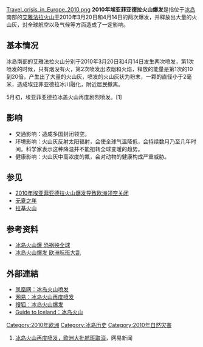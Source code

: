 [Travel_crisis_in_Europe_2010.png](https://zh.wikipedia.org/wiki/File:Travel_crisis_in_Europe_2010.png "fig:Travel_crisis_in_Europe_2010.png") **2010年埃亚菲亚德拉火山爆发**是指位于[冰岛](../Page/冰岛.md "wikilink")南部的[艾雅法拉火山于](../Page/埃亚菲亚德拉冰盖.md "wikilink")2010年3月20日和4月14日的两次爆发，并释放出大量的火山灰，对全球航空以及气候等方面造成了一定影响。

## 基本情况

冰岛南部的艾雅法拉火山分别于2010年3月20日和4月14日发生两次喷发，第1次喷发的时候，只有烟没有火，第2次喷发出浓烟和火焰，释放的能量是第1次的10到20倍，产生出了大量的火山灰，喷发的火山灰状为粉末，一颗的直径小于2毫米，造成埃亚菲亚德拉冰川融化，附近居民撤离。

5月初，埃亚菲亚德拉冰盖火山再度剧烈喷发。\[1\]

## 影响

  - 交通影响：造成多国封闭领空。
  - 环境影响：火山灰反射太阳辐射，会使全球气温降低，会持续数月乃至几年时间。科学家表示这种降温并不能扭转全球变暖的趋势。
  - 健康影响：火山灰中高浓度的氟，会对动物的健康构成严重威胁。

## 参见

  - [2010年埃亚菲亚德拉火山爆发导致欧洲领空关闭](../Page/2010年埃亚菲亚德拉火山爆发导致欧洲领空关闭.md "wikilink")
  - [无夏之年](https://zh.wikipedia.org/wiki/无夏之年 "wikilink")
  - [拉基火山](https://zh.wikipedia.org/wiki/拉基火山 "wikilink")

## 参考资料

<references/>

  - [冰岛火山爆 恐祸殃全球](http://tw.nextmedia.com/applenews/article/art_id/32382863/IssueID/20100324)
  - [冰岛火山爆发 欧洲航班大乱](http://e-info.org.tw/node/53922)

## 外部連結

  - [凤凰网：冰岛火山喷发](http://news.ifeng.com/world/special/bingdaohuoshanbaofa/)
  - [网易：冰岛火山再度喷发](http://news.163.com/special/00013A7D/icelandvolcano.html)
  - [搜狐：冰岛火山爆发](http://news.sohu.com/s2010/icelandvolcano/)
  - [Guide to Iceland：冰岛火山](http://cn.guidetoiceland.is/nature-info/the-deadliest-volcanoes-in-iceland)

[Category:2010年欧洲](https://zh.wikipedia.org/wiki/Category:2010年欧洲 "wikilink") [Category:冰岛历史](https://zh.wikipedia.org/wiki/Category:冰岛历史 "wikilink") [Category:2010年自然灾害](https://zh.wikipedia.org/wiki/Category:2010年自然灾害 "wikilink")

1.  [冰岛火山再度喷发，欧洲大批航班取消](http://news.163.com/10/0509/20/6693EBRQ00014AED.html)，网易新闻
